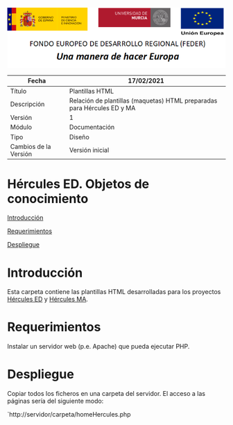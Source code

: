 ![](../Docs/media/CabeceraDocumentosMD.png)

| Fecha         | 17/02/2021                                                   |
| ------------- | ------------------------------------------------------------ |
|Título|Plantillas HTML| 
|Descripción|Relación de plantillas (maquetas) HTML preparadas para Hércules ED y MA|
|Versión|1|
|Módulo|Documentación|
|Tipo|Diseño|
|Cambios de la Versión|Versión inicial|

# Hércules ED. Objetos de conocimiento

[Introducción](#introducción)

[Requerimientos](#requerimientos)

[Despliegue](#despliegue)

Introducción
============
Esta carpeta contiene las plantillas HTML desarrolladas para los proyectos [Hércules ED](https://github.com/HerculesCRUE/HerculesED) y [Hércules MA](https://github.com/HerculesCRUE/HerculesMA).

Requerimientos
================
Instalar un servidor web (p.e. Apache) que pueda ejecutar PHP.

Despliegue
==========
Copiar todos los ficheros en una carpeta del servidor. El acceso a las páginas sería del siguiente modo:

`http://servidor/carpeta/homeHercules.php


